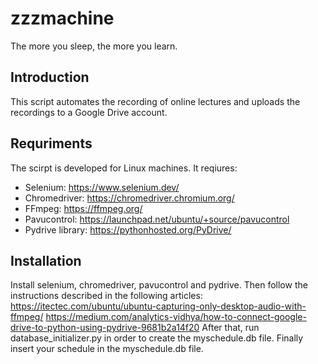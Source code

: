 # zzzmachine

The more you sleep, the more you learn.

## Introduction

This script automates the recording of online lectures and uploads the recordings to a Google Drive account.

## Requriments
The scirpt is developed for Linux machines.
It reqiures:
  * Selenium: https://www.selenium.dev/
  * Chromedriver: https://chromedriver.chromium.org/
  * FFmpeg: https://ffmpeg.org/
  * Pavucontrol: https://launchpad.net/ubuntu/+source/pavucontrol
  * Pydrive library: https://pythonhosted.org/PyDrive/
  
## Installation
 
Install selenium, chromedriver, pavucontrol and pydrive.
Then follow the instructions described in the following articles:
  https://itectec.com/ubuntu/ubuntu-capturing-only-desktop-audio-with-ffmpeg/
  https://medium.com/analytics-vidhya/how-to-connect-google-drive-to-python-using-pydrive-9681b2a14f20
After that, run database_initializer.py in order to create the myschedule.db file.
Finally insert your schedule in the myschedule.db file.
